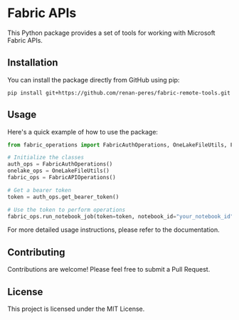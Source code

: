 # Fabric APIs

This Python package provides a set of tools for working with Microsoft Fabric APIs.

## Installation

You can install the package directly from GitHub using pip:

```
pip install git+https://github.com/renan-peres/fabric-remote-tools.git
```

## Usage

Here's a quick example of how to use the package:

```python
from fabric_operations import FabricAuthOperations, OneLakeFileUtils, FabricAPIOperations

# Initialize the classes
auth_ops = FabricAuthOperations()
onelake_ops = OneLakeFileUtils()
fabric_ops = FabricAPIOperations()

# Get a bearer token
token = auth_ops.get_bearer_token()

# Use the token to perform operations
fabric_ops.run_notebook_job(token=token, notebook_id="your_notebook_id")
```

For more detailed usage instructions, please refer to the documentation.

## Contributing

Contributions are welcome! Please feel free to submit a Pull Request.

## License

This project is licensed under the MIT License.